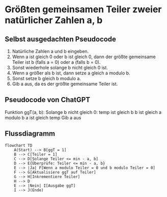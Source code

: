 # Größten gemeinsamen Teiler zweier natürlicher Zahlen a, b

## Selbst ausgedachten Pseudocode

1. Natürliche Zahlen a und b eingeben.
2. Wenn a ist gleich 0 oder b ist gleich 0, dann der größte gemeinsame Teiler ist b (falls a = 0) oder a (falls b = 0).
3. Sonst wiederhole solange b nicht gleich 0 ist.
4. Wenn a größer als b ist, dann setze a gleich a modulo b.
5. Sonst setze b gleich b modulo a.
6. Gib a aus, da es der größte gemeinsame Teiler ist.

## Pseudocode von ChatGPT

Funktion ggT(a, b):
    Solange b nicht gleich 0:
        temp ist gleich b
        b ist gleich a modulo b
        a ist gleich temp
    Gib a aus

## Flussdiagramm

```mermaid
flowchart TD
    A(Start) --> B[ggT = 1]
    B --> C[Teiler = 1]
    C --> D[Solange Teiler <= min - a, b]
    D --> E{Überprüfe: Teiler <= min - a, b}
    E --> |Ja| F[Wenn a modulo Teiler = 0 und b modulo Teiler = 0]
    F --> G[Aktualisiere ggT auf Teiler]
    G --> H[Inkrementiere Teiler]
    H --> D
    E --> |Nein| I[Ausgabe ggT]
    I --> J(Ende)